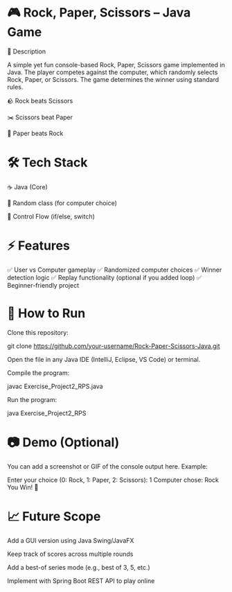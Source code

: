 # 🎮 Rock, Paper, Scissors – Java Game
📌 Description

A simple yet fun console-based Rock, Paper, Scissors game implemented in Java.
The player competes against the computer, which randomly selects Rock, Paper, or Scissors. The game determines the winner using standard rules.

🪨 Rock beats Scissors

✂️ Scissors beat Paper

📄 Paper beats Rock

# 🛠️ Tech Stack

☕ Java (Core)

🎲 Random class (for computer choice)

🔄 Control Flow (if/else, switch)

# ⚡ Features

✅ User vs Computer gameplay
✅ Randomized computer choices
✅ Winner detection logic
✅ Replay functionality (optional if you added loop)
✅ Beginner-friendly project

# 🚀 How to Run

Clone this repository:

git clone https://github.com/your-username/Rock-Paper-Scissors-Java.git


Open the file in any Java IDE (IntelliJ, Eclipse, VS Code) or terminal.

Compile the program:

javac Exercise_Project2_RPS.java


Run the program:

java Exercise_Project2_RPS

# 📷 Demo (Optional)

You can add a screenshot or GIF of the console output here. Example:

Enter your choice (0: Rock, 1: Paper, 2: Scissors): 1
Computer chose: Rock
You Win! 🎉

# 📈 Future Scope

Add a GUI version using Java Swing/JavaFX

Keep track of scores across multiple rounds

Add a best-of series mode (e.g., best of 3, 5, etc.)

Implement with Spring Boot REST API to play online
